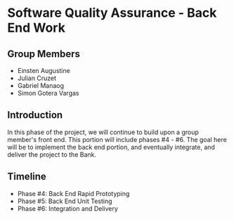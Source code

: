 # Software Quality Assurance - Back End Work

## Group Members
- Einsten Augustine
- Julian Cruzet
- Gabriel Manaog
- Simon Gotera Vargas

## Introduction
In this phase of the project, we will continue to build upon a 
group member's front end. This portion will include phases #4 - #6.
The goal here will be to implement the back end portion, and
eventually integrate, and deliver the project to the Bank.

## Timeline
- Phase #4: Back End Rapid Prototyping
- Phase #5: Back End Unit Testing
- Phase #6: Integration and Delivery